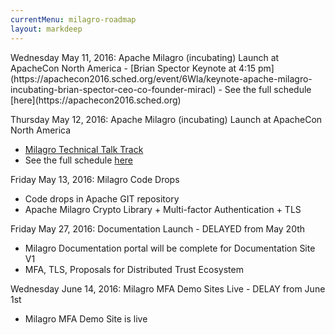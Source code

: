 ```yaml
---
currentMenu: milagro-roadmap
layout: markdeep
---
```


<markdeep>
Wednesday May 11, 2016: Apache Milagro (incubating) Launch at ApacheCon North America
 - [Brian Spector Keynote at 4:15 pm](https://apachecon2016.sched.org/event/6Wla/keynote-apache-milagro-incubating-brian-spector-ceo-co-founder-miracl)
 - See the full schedule [here](https://apachecon2016.sched.org)

Thursday May 12, 2016: Apache Milagro (incubating) Launch at ApacheCon North America
 - [Milagro Technical Talk Track](https://apachecon2016.sched.org/event/6Wlb/introducing-apache-milagro-incubating-multi-factor-authentication-and-certificate-less-tls-for-iot-mobile-apps-containers-and-end-users-brian-spector-miracl)
 - See the full schedule [here](https://apachecon2016.sched.org)

Friday May 13, 2016: Milagro Code Drops
 - Code drops in Apache GIT repository
 - Apache Milagro Crypto Library + Multi-factor Authentication + TLS

Friday May 27, 2016: Documentation Launch - DELAYED from May 20th
 - Milagro Documentation portal will be complete for Documentation Site V1
 - MFA, TLS, Proposals for Distributed Trust Ecosystem

Wednesday June 14, 2016: Milagro MFA Demo Sites Live - DELAY from June 1st
 - Milagro MFA Demo Site is live

</markdeep>
